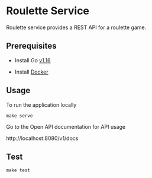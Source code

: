 # Roulette Service

Roulette service provides a REST API for a roulette game.

## Prerequisites

* Install Go [v1.16](https://golang.org/dl/)

* Install [Docker](https://www.docker.com/get-started)

## Usage

To run the application locally

```shell
make serve
```

Go to the Open API documentation for API usage

http://localhost:8080/v1/docs

## Test

```shell
make test
```
